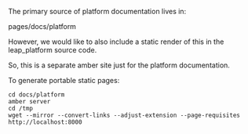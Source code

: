 The primary source of platform documentation lives in:

   pages/docs/platform

However, we would like to also include a static render of this in the
leap_platform source code.

So, this is a separate amber site just for the platform documentation.

To generate portable static pages:

    cd docs/platform
    amber server
    cd /tmp
    wget --mirror --convert-links --adjust-extension --page-requisites http://localhost:8000